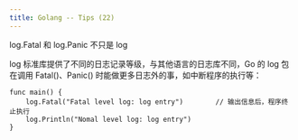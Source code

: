 ```yaml
---
title: Golang -- Tips (22)
---
```


log.Fatal 和 log.Panic 不只是 log

log 标准库提供了不同的日志记录等级，与其他语言的日志库不同，Go 的 log 包在调用 Fatal()、Panic() 时能做更多日志外的事，如中断程序的执行等：
```
func main() {
    log.Fatal("Fatal level log: log entry")        // 输出信息后，程序终止执行
    log.Println("Nomal level log: log entry")
}
```
